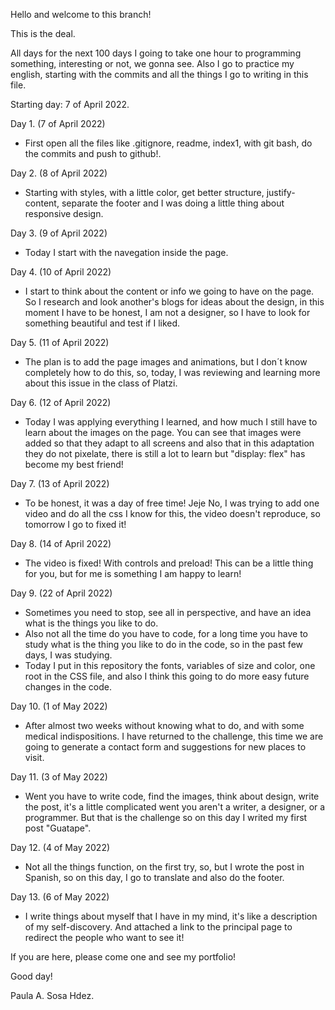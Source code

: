Hello and welcome to this branch!

This is the deal.

All days for the next 100 days I going to take one hour to programming something, interesting or not, we gonna see.
Also I go to practice my english, starting with the commits and all the things I go to writing in this file.

Starting day: 7 of April 2022.

Day 1. (7 of April 2022)
- First open all the files like .gitignore, readme, index1, with git bash, do the commits and push to github!.

Day 2. (8 of April 2022)
- Starting with styles, with a little color, get better structure, justify-content, separate the footer and I was doing a little thing about responsive design.

Day 3. (9 of April 2022)
- Today I start with the navegation inside the page.

Day 4. (10 of April 2022)
- I start to think about the content or info we going to have on the page. So I research and look another's blogs for ideas about the design, in this moment I have to be honest, I am not a designer, so I have to look for something beautiful and test if I liked.

Day 5. (11 of April 2022)
- The plan is to add the page images and animations, but I don´t know completely how to do this, so, today, I was reviewing and learning more about this issue in the class of Platzi.

Day 6. (12 of April 2022)
- Today I was applying everything I learned, and how much I still have to learn about the images on the page. You can see that images were added so that they adapt to all screens and also that in this adaptation they do not pixelate, there is still a lot to learn but "display: flex" has become my best friend!

Day 7. (13 of April 2022)
- To be honest, it was a day of free time!
    Jeje No, I was trying to add one video and do all the css I know for this, the video doesn't reproduce, so tomorrow I go to fixed it!

Day 8. (14 of April 2022)
- The video is fixed! With controls and preload! This can be a little thing for you, but for me is something I am happy to learn!

Day 9. (22 of April 2022)
- Sometimes you need to stop, see all in perspective, and have an idea what is the things you like to do. 
- Also not all the time do you have to code, for a long time you have to study what is the thing you like to do in the code, so in the past few days, I was studying.
- Today I put in this repository the fonts, variables of size and color, one root in the CSS file, and also I think this going to do more easy future changes in the code.

Day 10. (1 of May 2022)
- After almost two weeks without knowing what to do, and with some medical indispositions. I have returned to the challenge, this time we are going to generate a contact form and suggestions for new places to visit.

Day 11. (3 of May 2022)
- Went you have to write code, find the images, think about design, write the post, it's a little complicated went you aren't a writer, a designer, or a programmer. But that is the challenge so on this day I writed my first post "Guatape".

Day 12. (4 of May 2022)
- Not all the things function, on the first try, so, but I wrote the post in Spanish, so on this day, I go to translate and also do the footer.

Day 13. (6 of May 2022)
- I write things about myself that I have in my mind, it's like a description of my self-discovery. And attached a link to the principal page to redirect the people who want to see it!

If you are here, please come one and see my portfolio!

Good day!

Paula A. Sosa Hdez.


